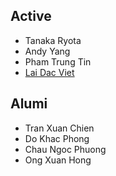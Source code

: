 <markdown>

## Active
- Tanaka Ryota
- Andy Yang
- Pham Trung Tin
- [Lai Dac Viet](https://nguyenlab.github.io/member/lai-dac-viet.html)

## Alumi
- Tran Xuan Chien
- Do Khac Phong
- Chau Ngoc Phuong
- Ong Xuan Hong

</markdown>
